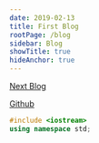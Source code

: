 ```yaml
---
date: 2019-02-13
title: First Blog
rootPage: /blog
sidebar: Blog
showTitle: true
hideAnchor: true
---
```


[Next Blog](/blog/second-blog)

[Github](https://github.com/Atsuyoshi-N)

````cpp:title=example.cpp
#include <iostream>
using namespace std;
````
